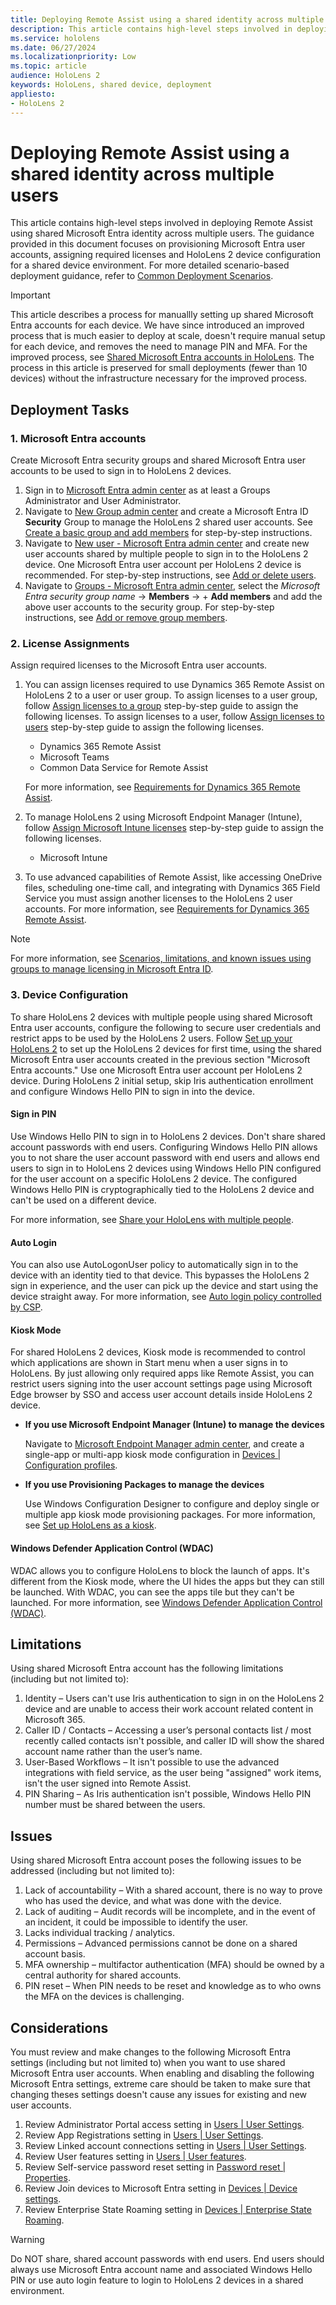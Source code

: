 ```yaml
---
title: Deploying Remote Assist using a shared identity across multiple users
description: This article contains high-level steps involved in deploying Remote Assist using shared Microsoft Entra identity across multiple users. The guidance provided in this document focuses on provisioning Microsoft Entra user accounts, assigning required licenses and HoloLens 2 device configuration for a shared device environment. For more detailed scenario-based deployment guidance, refer to [Common Deployment Scenarios](hololens-requirements.md).
ms.service: hololens
ms.date: 06/27/2024
ms.localizationpriority: Low
ms.topic: article
audience: HoloLens 2
keywords: HoloLens, shared device, deployment
appliesto:
- HoloLens 2
---
```


# Deploying Remote Assist using a shared identity across multiple users

This article contains high-level steps involved in deploying Remote Assist using shared Microsoft Entra identity across multiple users. The guidance provided in this document focuses on provisioning Microsoft Entra user accounts, assigning required licenses and HoloLens 2 device configuration for a shared device environment. For more detailed scenario-based deployment guidance, refer to [Common Deployment Scenarios](hololens-requirements.md).

> [!IMPORTANT]
> This article describes a process for manuallly setting up shared Microsoft Entra accounts for each device. We have since introduced an improved process that is much easier to deploy at scale, doesn't require manual setup for each device, and removes the need to manage PIN and MFA. For the improved process, see [Shared Microsoft Entra accounts in HoloLens](shared-aad-accounts.md).
> The process in this article is preserved for small deployments (fewer than 10 devices) without the infrastructure necessary for the improved process.

## Deployment Tasks

<a name='1-azure-ad-accounts'></a>

### 1. Microsoft Entra accounts

Create Microsoft Entra security groups and shared Microsoft Entra user accounts to be used to sign in to HoloLens 2 devices.

1. Sign in to [Microsoft Entra admin center](https://aad.portal.azure.com/) as at least a Groups Administrator and User Administrator.
1. Navigate to [New Group admin center](https://aad.portal.azure.com/#blade/Microsoft_AAD_IAM/AddGroupBlade) and create a Microsoft Entra ID **Security** Group to manage the HoloLens 2 shared user accounts. See [Create a basic group and add members](/azure/active-directory/fundamentals/active-directory-groups-create-azure-portal#create-a-basic-group-and-add-members) for step-by-step instructions.
1. Navigate to [New user - Microsoft Entra admin center](https://aad.portal.azure.com/#blade/Microsoft_AAD_IAM/UsersManagementMenuBlade/MsGraphUsers) and create new user accounts shared by multiple people to sign in to the HoloLens 2 device. One Microsoft Entra user account per HoloLens 2 device is recommended. For step-by-step instructions, see [Add or delete users](/azure/active-directory/fundamentals/add-users-azure-active-directory).
1. Navigate to [Groups - Microsoft Entra admin center](https://aad.portal.azure.com/#blade/Microsoft_AAD_IAM/GroupsManagementMenuBlade/AllGroups), select the *Microsoft Entra security group name* -> **Members** -> + **Add members** and add the above user accounts to the security group. For step-by-step instructions, see [Add or remove group members](/azure/active-directory/fundamentals/active-directory-groups-members-azure-portal).

### 2. License Assignments

Assign required licenses to the Microsoft Entra user accounts.

1. You can assign licenses required to use Dynamics 365 Remote Assist on HoloLens 2 to a user or user group. To assign licenses to a user group, follow [Assign licenses to a group](/azure/active-directory/enterprise-users/licensing-groups-assign) step-by-step guide to assign the following licenses. To assign licenses to a user, follow [Assign licenses to users](/microsoft-365/admin/manage/assign-licenses-to-users) step-by-step guide to assign the following licenses.
    - Dynamics 365 Remote Assist
    - Microsoft Teams
    - Common Data Service for Remote Assist

    For more information, see [Requirements for Dynamics 365 Remote Assist](/dynamics365/mixed-reality/remote-assist/requirements#dynamics-365-remote-assist-app-user).

1. To manage HoloLens 2 using Microsoft Endpoint Manager (Intune), follow [Assign Microsoft Intune licenses](/mem/intune/fundamentals/licenses-assign) step-by-step guide to assign the following licenses.
    - Microsoft Intune

1. To use advanced capabilities of Remote Assist, like accessing OneDrive files, scheduling one-time call, and integrating with Dynamics 365 Field Service you must assign another licenses to the HoloLens 2 user accounts. For more information, see [Requirements for Dynamics 365 Remote Assist](/dynamics365/mixed-reality/remote-assist/requirements#dynamics-365-remote-assist-app-user).

> [!NOTE]
> For more information, see [Scenarios, limitations, and known issues using groups to manage licensing in Microsoft Entra ID](/azure/active-directory/enterprise-users/licensing-group-advanced).

### 3. Device Configuration

To share HoloLens 2 devices with multiple people using shared Microsoft Entra user accounts, configure the following to secure user credentials and restrict apps to be used by the HoloLens 2 users. Follow [Set up your HoloLens 2](hololens2-start.md) to set up the HoloLens 2 devices for first time, using the shared Microsoft Entra user accounts created in the previous section "Microsoft Entra accounts." Use one Microsoft Entra user account per HoloLens 2 device. During HoloLens 2 initial setup, skip Iris authentication enrollment and configure Windows Hello PIN to sign in into the device.

#### Sign in PIN

Use Windows Hello PIN to sign in to HoloLens 2 devices. Don't share shared account passwords with end users. Configuring Windows Hello PIN allows you to not share the user account password with end users and allows end users to sign in to HoloLens 2 devices using Windows Hello PIN configured for the user account on a specific HoloLens 2 device. The configured Windows Hello PIN is cryptographically tied to the HoloLens 2 device and can't be used on a different device.

For more information, see [Share your HoloLens with multiple people](hololens-multiple-users.md).

#### Auto Login

You can also use AutoLogonUser policy to automatically sign in to the device with an identity tied to that device. This bypasses the HoloLens 2 sign in experience, and the user can pick up the device and start using the device straight away.
For more information, see [Auto login policy controlled by CSP](hololens-release-notes.md#auto-login-policy-controlled-by-csp).

#### Kiosk Mode

For shared HoloLens 2 devices, Kiosk mode is recommended to control which applications are shown in Start menu when a user signs in to HoloLens. By just allowing only required apps like Remote Assist, you can restrict users signing into the user account settings page using Microsoft Edge browser by SSO and access user account details inside HoloLens 2 device.

- **If you use Microsoft Endpoint Manager (Intune) to manage the devices**

    Navigate to [Microsoft Endpoint Manager admin center](https://endpoint.microsoft.com/), and create a single-app or multi-app kiosk mode configuration in [Devices | Configuration profiles](https://endpoint.microsoft.com/#blade/Microsoft_Intune_DeviceSettings/DevicesMenu/configurationProfiles).

- **If you use Provisioning Packages to manage the devices**

    Use Windows Configuration Designer to configure and deploy single or multiple app kiosk mode provisioning packages.
For more information, see [Set up HoloLens as a kiosk](hololens-kiosk.md?tabs=intunecustom%2Cnonaadlogon#steps-in-configuring-kiosk-mode-for-hololens).

#### Windows Defender Application Control (WDAC)

WDAC allows you to configure HoloLens to block the launch of apps. It's different from the Kiosk mode, where the UI hides the apps but they can still be launched. With WDAC, you can see the apps tile but they can't be launched. For more information, see [Windows Defender Application Control (WDAC)](windows-defender-application-control-wdac.md).

## Limitations

Using shared Microsoft Entra account has the following limitations (including but not limited to):

1. Identity – Users can't use Iris authentication to sign in on the HoloLens 2 device and are unable to access their work account related content in Microsoft 365.
1. Caller ID / Contacts – Accessing a user’s personal contacts list / most recently called contacts isn't possible, and caller ID will show the shared account name rather than the user’s name.
1. User-Based Workflows – It isn't possible to use the advanced integrations with field service, as the user being "assigned" work items, isn't the user signed into Remote Assist.
1. PIN Sharing – As Iris authentication isn't possible, Windows Hello PIN number must be shared between the users.

## Issues

Using shared Microsoft Entra account poses the following issues to be addressed (including but not limited to):

1. Lack of accountability – With a shared account, there is no way to prove who has used the device, and what was done with the device.
1. Lack of auditing – Audit records will be incomplete, and in the event of an incident, it could be impossible to identify the user.
1. Lacks individual tracking / analytics.
1. Permissions – Advanced permissions cannot be done on a shared account basis.
1. MFA ownership – multifactor authentication (MFA) should be owned by a central authority for shared accounts.
1. PIN reset – When PIN needs to be reset and knowledge as to who owns the MFA on the devices is challenging.

## Considerations

You must review and make changes to the following Microsoft Entra settings (including but not limited to) when you want to use shared Microsoft Entra user accounts. When enabling and disabling the following Microsoft Entra settings, extreme care should be taken to make sure that changing theses settings doesn't cause any issues for existing and new user accounts.

1. Review Administrator Portal access setting in [Users | User Settings](https://aad.portal.azure.com/#blade/Microsoft_AAD_IAM/UsersManagementMenuBlade/UserSettings).
1. Review App Registrations setting in [Users | User Settings](https://aad.portal.azure.com/#blade/Microsoft_AAD_IAM/UsersManagementMenuBlade/UserSettings).
1. Review Linked account connections setting in [Users | User Settings](https://aad.portal.azure.com/#blade/Microsoft_AAD_IAM/UsersManagementMenuBlade/UserSettings).
1. Review User features setting in [Users | User features](https://aad.portal.azure.com/#blade/Microsoft_AAD_IAM/FeatureSettingsBlade).
1. Review Self-service password reset setting in [Password reset | Properties](https://aad.portal.azure.com/#blade/Microsoft_AAD_IAM/PasswordResetMenuBlade/Properties).
1. Review Join devices to Microsoft Entra setting in [Devices | Device settings](https://aad.portal.azure.com/#blade/Microsoft_AAD_Devices/DevicesMenuBlade/DeviceSettings/menuId/).
1. Review Enterprise State Roaming setting in [Devices | Enterprise State Roaming](https://aad.portal.azure.com/#blade/Microsoft_AAD_Devices/DevicesMenuBlade/RoamingSettings/menuId/).

> [!WARNING]
> Do NOT share, shared account passwords with end users. End users should always use Microsoft Entra account name and associated Windows Hello PIN or use auto login feature to login to HoloLens 2 devices in a shared environment.
